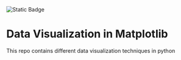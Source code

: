 <img alt="Static Badge" src="https://img.shields.io/badge/:badgeContent">



# Data Visualization in Matplotlib
 This repo contains different data visualization techniques in python
